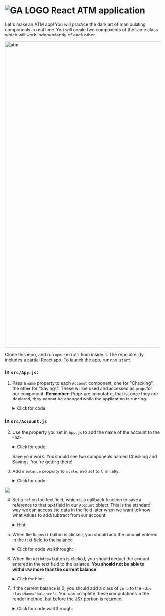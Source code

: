 # ![GA LOGO](https://camo.githubusercontent.com/6ce15b81c1f06d716d753a61f5db22375fa684da/68747470733a2f2f67612d646173682e73332e616d617a6f6e6177732e636f6d2f70726f64756374696f6e2f6173736574732f6c6f676f2d39663838616536633963333837313639306533333238306663663535376633332e706e67) React ATM application

Let's make an ATM app! You will practice the dark art of manipulating components in real time.  You will create two components of the same class which will work independently of each other.  

<img width="992" alt="atm" src="https://cloud.githubusercontent.com/assets/4304660/24376818/18c39a82-12f2-11e7-81e7-af618c22b3ed.png">


Clone this repo, and run `npm install` from inside it. The repo already includes a partial React app. To launch the app, run `npm start`.

### In `src/App.js`:
1. Pass a `name` property to each `Account` component, one for "Checking", the other for "Savings".  These will be used and accessed as `props`for our component. **Remember**: Props are immutable, that is, once they are declared, they cannot be changed while the application is running.

    <details>
    <summary>Click for code:</summary>

    ```javascript
        <div>
          <Account name="Checking"/>
          <Account name="Savings"/>
        </div>
    ```

    </details


### In `src/Account.js`

2. Use the property you set in `App.js` to add the name of the account to the `<h2>`.
    <details>
    <summary>Click for code:</summary>

    ```javascript
        <div className="account">
          //this.props.name is referring to the name property we assigned the App component in App.js
          <h2>{this.props.name}</h2>
          <div className="balance">$0</div>
          <input type="text" placeholder="enter an amount" />
          <input type="button" value="Deposit" />
          <input type="button" value="Withdrawl" />
        </div>
    ```

    </details>

    Save your work. You should see two components named Checking and Savings.  You're getting there!


3. Add a `balance` property to `state`, and set to 0 initially.
    <details>
    <summary>Click for code:</summary>

    ```javascript
        class Account extends Component {
            constructor(props){
              super(props)
              this.state = {
                balance: 0
              }
            }
        }
    ```

    </details>

<img src="https://media.giphy.com/media/26xBMuHu0ZFngH7Ta/giphy.gif">


4. Set a `ref` on the text field, which is a callback function to save a reference to that text field in our `Account` object. This is the standard way we can access the data in the field later when we want to know what values to add/subtract from our account.

    <details>
    <summary>Hint:</summary>

    ```html
      <input type="text" placeholder="enter an amount" ref={(input) => this.inputBox = input} />
    ```

    </details>

5. When the `Deposit` button is clicked, you should add the amount entered in the text field to the balance

    <details>
    <summary>Click for code walkthrough:</summary>
    a. Add a click handler in your input tags in our JSX return block:

    ```html
      <input type="button" value="Deposit" onClick={(e) => this.handleDepositClick(e)} />
    ```

    b. Define a click handler method within the `Account` class

    ```javascript
      handleDepositClick(e) {
        // It is good practice to still prevent default behavior
        e.preventDefault();
        // set a local variable to the amount entered in the text box.
        let amount = this.inputBox.value;
        // set a local variable to the new balance based off of the original balance + amount
        let newBalance = this.state.balance + amount;
        // set the balance to the newBalance using the setState method (necessary)
        this.setState({
          balance: newBalance
        })
        // empty out the text box in this component
        this.inputBox.value = '';
      }
    ```

     PS - the amount entered in the text field will initially be a string, so you'll need to convert that to a number



    </details>



6. When the `Withdraw` button is clicked, you should deduct the amount entered in the text field to the balance.  **You should not be able to withdraw more than the current balance**

    <details>

    <summary>Click for hint:</summary>

      Try to mirror the functionality of the Deposit function above.

    </details>


7. If the current balance is 0, you should add a class of `zero` to the `<div className="balance">`. You can complete these computations in the render method, but before the JSX portion is returned.
    <details>
    <summary>Click for code walkthrough:</summary>
        In the Account.js render method:

    ```javascript
      // set the default class to `balance` for the balanceClass.
      let balanceClass = 'balance';
      // if the balance is 0, then add the class zero to balanceClass
      if (this.state.balance === 0) {
        balanceClass += ' zero';
      }
    ```  

    <p>Replace the hardcoded `balance` class with the balanceClass variable in your return jsx code block:</p>

    ```html
        <div className={balanceClass}>$0</div>
    ```

    </details>
